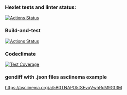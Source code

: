 ### Hexlet tests and linter status:
[![Actions Status](https://github.com/violetomo/python-project-50/workflows/hexlet-check/badge.svg)](https://github.com/violetomo/python-project-50/actions)
### Build-and-test
[![Actions Status](https://github.com/violetomo/python-project-50/actions/workflows/main.yml/badge.svg)](https://github.com/violetomo/python-project-50/actions)
### Codeclimate
[![Test Coverage](https://api.codeclimate.com/v1/badges/b1935eb0397277e7e303/test_coverage)](https://codeclimate.com/github/violetomo/python-project-50/test_coverage)
### gendiff with .json files asciinema example
https://asciinema.org/a/5B0TNAPO5tSEvqVwhRcM9Gf3M
